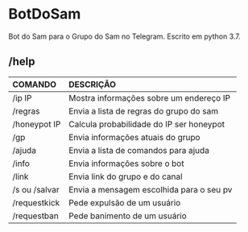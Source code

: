 # BotDoSam
Bot do Sam para o Grupo do Sam no Telegram. Escrito em python 3.7.

## /help
| COMANDO   | DESCRIÇÃO     |
| :-------- | :-------- |
| /ip IP | Mostra informações sobre um endereço IP |
| /regras      | Envia a lista de regras do grupo do sam |
| /honeypot IP | Calcula probabilidade do IP ser honeypot |
| /gp     | Envia informações atuais do grupo |
| /ajuda  | Envia a lista de comandos para ajuda |
| /info   | Envia informações sobre o bot   |
| /link   | Envia link do grupo e do canal  |
| /s ou /salvar | Envia a mensagem escolhida para o seu pv |
| /requestkick  |  Pede expulsão de um usuário  |
| /requestban | Pede banimento de um usuário |
